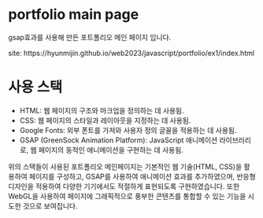 ﻿# portfolio main page

<p>gsap효과를 사용해 만든 포트폴리오 메인 페이지 입니다.
</p>
site: https://hyunmijin.github.io/web2023/javascript/portfolio/ex1/index.html


<h1>사용 스택</h1>
<ul>
  <li>HTML: 웹 페이지의 구조와 마크업을 정의하는 데 사용됨.</li>
  <li>CSS: 웹 페이지의 스타일과 레이아웃을 지정하는 데 사용됨.</li>
  <li>Google Fonts: 외부 폰트를 가져와 사용자 정의 글꼴을 적용하는 데 사용됨.</li>
  <li>GSAP (GreenSock Animation Platform): JavaScript 애니메이션 라이브러리로, 웹 페이지의 동적인 애니메이션을 구현하는 데 사용됨.</li>
</ul>

<p>
  위의 스택들이 사용된 포트폴리오 메인페이지는 기본적인 웹 기술(HTML, CSS)을 활용하여 페이지를 구성하고, GSAP를 사용하여 애니메이션 효과를 추가하였으며, 반응형 디자인을 적용하여 다양한 기기에서도 적절하게 표현되도록 구현하였습니다. 또한 WebGL을 사용하여 페이지에 그래픽적으로 풍부한 콘텐츠를 통합할 수 있는 기능을 시도한 것으로 보여집니다.
</p>
